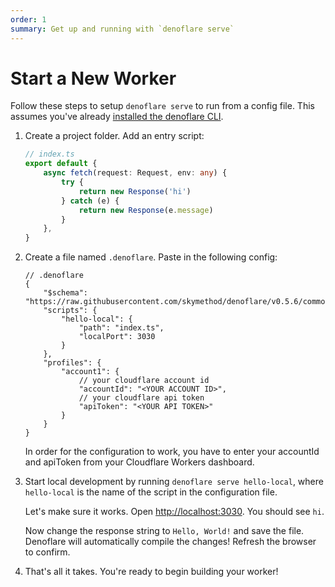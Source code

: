 ```yaml
---
order: 1
summary: Get up and running with `denoflare serve`
---
```


# Start a New Worker

Follow these steps to setup `denoflare serve` to run from a config file.  This assumes you've already [installed the denoflare CLI](/cli).

1. Create a project folder. Add an entry script:

    ```ts
    // index.ts
    export default {
        async fetch(request: Request, env: any) {
            try {
                return new Response('hi')
            } catch (e) {
                return new Response(e.message)
            }
        },
    }
    ```

2. Create a file named `.denoflare`. Paste in the following config:

    ```jsonc
    // .denoflare
    {
        "$schema": "https://raw.githubusercontent.com/skymethod/denoflare/v0.5.6/common/config.schema.json",
        "scripts": {
            "hello-local": {
                "path": "index.ts",
                "localPort": 3030
            }
        },
        "profiles": {
            "account1": {
                // your cloudflare account id
                "accountId": "<YOUR ACCOUNT ID>",
                // your cloudflare api token
                "apiToken": "<YOUR API TOKEN>"
            }
        }
    }
    ```

    In order for the configuration to work, you have to enter your accountId and apiToken from your Cloudflare Workers dashboard.

3. Start local development by running `denoflare serve hello-local`, where `hello-local` is the name of the script in the configuration file.

    Let's make sure it works.  Open [http://localhost:3030](http://localhost:3030).  You should see `hi`.

    Now change the response string to `Hello, World!` and save the file.  Denoflare will automatically compile the changes!  Refresh the browser to confirm.

4. That's all it takes.  You're ready to begin building your worker!
